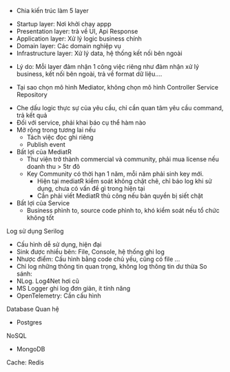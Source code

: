 - Chia kiến trúc làm 5 layer
+ Startup layer: Nơi khởi chạy appp
+ Presentation layer: trả về UI, Api Response
+ Application layer: Xử lý logic business chính
+ Domain layer: Các domain nghiệp vụ
+ Infrastructure layer: Xử lý data, hệ thống kết nối bên ngoài
- Lý do: Mỗi layer đảm nhận 1 công việc riêng như đảm nhận xử lý business, kết nối bên ngoài, trả về format dữ liệu....

- Tại sao chọn mô hình Mediator, không chọn mô hình Controller Service Repository
+ Che dấu logic thực sự của yêu cầu, chỉ cần quan tâm yêu cầu command, trả kết quả
+ Đối với service, phải khai báo cụ thể hàm nào
+ Mở rộng trong tương lai nếu
  + Tách việc đọc ghi riêng
  + Publish event
+ Bất lợi của MediatR
  + Thư viện trở thành commercial và community, phải mua license nếu doanh thu > 5tr đô
  + Key Community có thời hạn 1 năm, mỗi năm phải sinh key mới. 
    + Hiện tại mediatR kiểm soát không chặt chẽ, chỉ báo log khi sử dụng, chưa có vấn đề gì trong hiện tại
    + Cần phải viết MediatR thủ công nếu bản quyền bị siết chặt
+ Bất lợi của Service
  + Business phình to, source code phình to, khó kiểm soát nếu tổ chức không tốt

Log sử dụng Serilog
- Cấu hình dễ sử dụng, hiện đại
- Sink được nhiều bên: File, Console, hệ thống ghi log
- Nhược điểm: Cấu hình bằng code chủ yếu, cũng có file ...
- Chỉ log những thông tin quan trọng, không log thông tin dư thừa
So sánh:
- NLog. Log4Net hơi cũ
- MS Logger ghi log đơn giản, ít tính năng
- OpenTelemetry: Cần cấu hình


Database Quan hệ
- Postgres

NoSQL 
- MongoDB

Cache: Redis